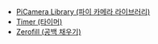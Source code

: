 - [PiCamera Library (파이 카메라 라이브러리)](https://projects.raspberrypi.org/en/projects/getting-started-with-picamera/7)
- [Timer (타이머)](http://blog.naver.com/PostView.nhn?blogId=nasu0210&logNo=220737052435)
- [Zerofill (공백 채우기)](https://brownbears.tistory.com/483)
